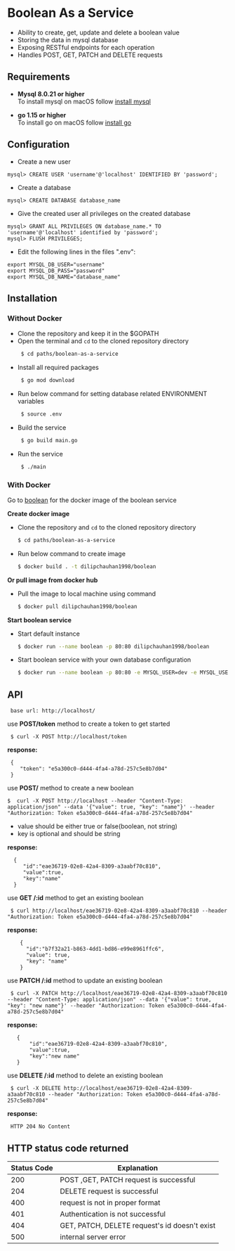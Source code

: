 # Boolean As a Service 
- Ability to create, get, update and delete a boolean value <br />
- Storing the data in mysql database <br />
- Exposing  RESTful endpoints for each operation <br />
- Handles POST, GET, PATCH and DELETE requests <br />

## Requirements
- __Mysql 8.0.21 or higher__ <br />
To install mysql on  macOS follow [install mysql](https://flaviocopes.com/mysql-how-to-install/) <br />

- __go 1.15 or higher__ <br />
To install go on macOS follow [install go](https://www.geeksforgeeks.org/how-to-install-golang-on-macos/) <br />

## Configuration

- Create a new user
```
mysql> CREATE USER 'username'@'localhost' IDENTIFIED BY 'password';
```
- Create a database
```
mysql> CREATE DATABASE database_name
```
- Give the created user all privileges on the created database
```
mysql> GRANT ALL PRIVILEGES ON database_name.* TO 'username'@'localhost' identified by 'password';
mysql> FLUSH PRIVILEGES;
```

- Edit the following lines in the files ".env":

```
export MYSQL_DB_USER="username"     
export MYSQL_DB_PASS="password"
export MYSQL_DB_NAME="database_name"
```
## Installation
### Without Docker
- Clone the repository and keep it in the $GOPATH
- Open the terminal and ``` cd ``` to the cloned repository directory
    ```sh
     $ cd paths/boolean-as-a-service
    ```
- Install all required packages
    ```sh
     $ go mod download
    ```
- Run below command for setting database related ENVIRONMENT variables
    ```sh
     $ source .env
    ```
- Build the service 
    ```sh
     $ go build main.go
    ```
- Run the service 
   ```sh
    $ ./main
   ```
   
### With Docker
Go to [boolean](https://hub.docker.com/r/dilipchauhan1998/boolean) for the docker image of the boolean service

__Create docker image__
- Clone the repository and ```cd``` to the cloned repository directory 
    ```sh
    $ cd paths/boolean-as-a-service
    ```
- Run below command to create image
     ```sh
    $ docker build . -t dilipchauhan1998/boolean
    ```
__Or pull image from docker hub__

- Pull the image to local machine using command
    ```sh
    $ docker pull dilipchauhan1998/boolean
    ```
__Start boolean service__     
- Start default instance
    ```sh
    $ docker run --name boolean -p 80:80 dilipchauhan1998/boolean
    ```
- Start boolean service with your own database configuration  
     ```sh
     $ docker run --name boolean -p 80:80 -e MYSQL_USER=dev -e MYSQL_USER_PWD=dev -e MYSQL_USER_DB=userdb dilipchauhan1998/boolean

     ```

## API
```
 base url: http://localhost/ 
```
use __POST/token__ method to create a token to get started <br />

```
 $ curl -X POST http://localhost/token
```
__response:__
```
 {
    "token": "e5a300c0-d444-4fa4-a78d-257c5e8b7d04"
 }
```
use __POST/__ method to create a new boolean

```
$  curl -X POST http://localhost --header "Content-Type: application/json" --data '{"value": true, "key": "name"}' --header "Authorization: Token e5a300c0-d444-4fa4-a78d-257c5e8b7d04"
```

- value should be either true or false(boolean, not string) <br />
- key is optional and should be string <br />

__response:__
```
  {
     "id":"eae36719-02e8-42a4-8309-a3aabf70c810",
     "value":true,
     "key":"name"
  }
```
use __GET /:id__ method to get an existing boolean
```
 $ curl http://localhost/eae36719-02e8-42a4-8309-a3aabf70c810 --header "Authorization: Token e5a300c0-d444-4fa4-a78d-257c5e8b7d04"
```
__response:__
```
    {
      "id":"b7f32a21-b863-4dd1-bd86-e99e8961ffc6",
      "value": true,
      "key": "name"
    }
```
use __PATCH /:id__ method to update an existing boolean

```
 $ curl -X PATCH http://localhost/eae36719-02e8-42a4-8309-a3aabf70c810 --header "Content-Type: application/json" --data '{"value": true, "key": "new name"}' --header "Authorization: Token e5a300c0-d444-4fa4-a78d-257c5e8b7d04"
```
__response:__
```
   {
       "id":"eae36719-02e8-42a4-8309-a3aabf70c810",
       "value":true,
       "key":"new name"
   }
```
use __DELETE /:id__ method to delete an existing boolean
```
 $ curl -X DELETE http://localhost/eae36719-02e8-42a4-8309-a3aabf70c810 --header "Authorization: Token e5a300c0-d444-4fa4-a78d-257c5e8b7d04"
```
__response:__
```
 HTTP 204 No Content
```
## HTTP status code returned
 Status Code | Explanation |
| ------- | --- |
| 200 | POST ,GET, PATCH request is successful |
| 204 | DELETE request is successful |
| 400 | request is not in proper format |
| 401 | Authentication is not successful |
| 404 | GET, PATCH, DELETE request's id doesn't exist|
| 500 | internal server error|
